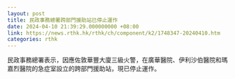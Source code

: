 ```yaml
---
layout: post
title: 民政事務總署跨部門援助站已停止運作
date: 2024-04-10 21:39:29.000000000 +08:00
link: https://news.rthk.hk/rthk/ch/component/k2/1748347-20240410.htm
categories: rthk
---
```


民政事務總署表示，因應佐敦華豐大廈三級火警，在廣華醫院、伊利沙伯醫院和瑪嘉烈醫院的急症室設立的跨部門援助站，現已停止運作。
